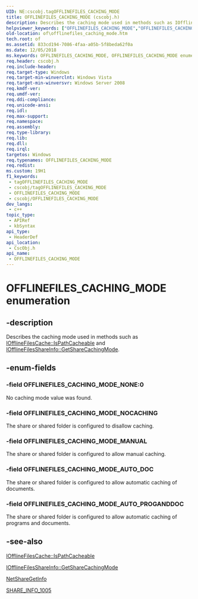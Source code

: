 ```yaml
---
UID: NE:cscobj.tagOFFLINEFILES_CACHING_MODE
title: OFFLINEFILES_CACHING_MODE (cscobj.h)
description: Describes the caching mode used in methods such as IOfflineFilesCache::IsPathCacheable and IOfflineFilesShareInfo::GetShareCachingMode.
helpviewer_keywords: ["OFFLINEFILES_CACHING_MODE","OFFLINEFILES_CACHING_MODE enumeration [Offline Files]","OFFLINEFILES_CACHING_MODE_AUTO_DOC","OFFLINEFILES_CACHING_MODE_AUTO_PROGANDDOC","OFFLINEFILES_CACHING_MODE_MANUAL","OFFLINEFILES_CACHING_MODE_NOCACHING","OFFLINEFILES_CACHING_MODE_NONE","cscobj/OFFLINEFILES_CACHING_MODE","cscobj/OFFLINEFILES_CACHING_MODE_AUTO_DOC","cscobj/OFFLINEFILES_CACHING_MODE_AUTO_PROGANDDOC","cscobj/OFFLINEFILES_CACHING_MODE_MANUAL","cscobj/OFFLINEFILES_CACHING_MODE_NOCACHING","cscobj/OFFLINEFILES_CACHING_MODE_NONE","of.offlinefiles_caching_mode"]
old-location: of\offlinefiles_caching_mode.htm
tech.root: of
ms.assetid: 833cd194-7086-4faa-a05b-5f8beda62f0a
ms.date: 12/05/2018
ms.keywords: OFFLINEFILES_CACHING_MODE, OFFLINEFILES_CACHING_MODE enumeration [Offline Files], OFFLINEFILES_CACHING_MODE_AUTO_DOC, OFFLINEFILES_CACHING_MODE_AUTO_PROGANDDOC, OFFLINEFILES_CACHING_MODE_MANUAL, OFFLINEFILES_CACHING_MODE_NOCACHING, OFFLINEFILES_CACHING_MODE_NONE, cscobj/OFFLINEFILES_CACHING_MODE, cscobj/OFFLINEFILES_CACHING_MODE_AUTO_DOC, cscobj/OFFLINEFILES_CACHING_MODE_AUTO_PROGANDDOC, cscobj/OFFLINEFILES_CACHING_MODE_MANUAL, cscobj/OFFLINEFILES_CACHING_MODE_NOCACHING, cscobj/OFFLINEFILES_CACHING_MODE_NONE, of.offlinefiles_caching_mode
req.header: cscobj.h
req.include-header: 
req.target-type: Windows
req.target-min-winverclnt: Windows Vista
req.target-min-winversvr: Windows Server 2008
req.kmdf-ver: 
req.umdf-ver: 
req.ddi-compliance: 
req.unicode-ansi: 
req.idl: 
req.max-support: 
req.namespace: 
req.assembly: 
req.type-library: 
req.lib: 
req.dll: 
req.irql: 
targetos: Windows
req.typenames: OFFLINEFILES_CACHING_MODE
req.redist: 
ms.custom: 19H1
f1_keywords:
 - tagOFFLINEFILES_CACHING_MODE
 - cscobj/tagOFFLINEFILES_CACHING_MODE
 - OFFLINEFILES_CACHING_MODE
 - cscobj/OFFLINEFILES_CACHING_MODE
dev_langs:
 - c++
topic_type:
 - APIRef
 - kbSyntax
api_type:
 - HeaderDef
api_location:
 - CscObj.h
api_name:
 - OFFLINEFILES_CACHING_MODE
---
```


# OFFLINEFILES_CACHING_MODE enumeration


## -description

Describes the caching mode used in methods such as <a href="/previous-versions/windows/desktop/api/cscobj/nf-cscobj-iofflinefilescache-ispathcacheable">IOfflineFilesCache::IsPathCacheable</a> and <a href="/previous-versions/windows/desktop/api/cscobj/nf-cscobj-iofflinefilesshareinfo-getsharecachingmode">IOfflineFilesShareInfo::GetShareCachingMode</a>.

## -enum-fields

### -field OFFLINEFILES_CACHING_MODE_NONE:0

No caching mode value was found.

### -field OFFLINEFILES_CACHING_MODE_NOCACHING

The share or shared folder is configured to disallow caching.

### -field OFFLINEFILES_CACHING_MODE_MANUAL

The share or shared folder is configured to allow manual caching.

### -field OFFLINEFILES_CACHING_MODE_AUTO_DOC

The share or shared folder is configured to allow automatic caching of documents.

### -field OFFLINEFILES_CACHING_MODE_AUTO_PROGANDDOC

The share or shared folder is configured to allow automatic caching of programs and documents.

## -see-also

<a href="/previous-versions/windows/desktop/api/cscobj/nf-cscobj-iofflinefilescache-ispathcacheable">IOfflineFilesCache::IsPathCacheable</a>



<a href="/previous-versions/windows/desktop/api/cscobj/nf-cscobj-iofflinefilesshareinfo-getsharecachingmode">IOfflineFilesShareInfo::GetShareCachingMode</a>



<a href="/windows/desktop/api/lmshare/nf-lmshare-netsharegetinfo">NetShareGetInfo</a>



<a href="/windows/desktop/api/lmshare/ns-lmshare-share_info_1005">SHARE_INFO_1005</a>
